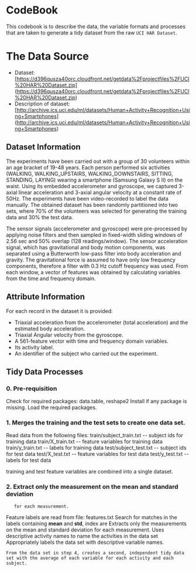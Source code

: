 # CodeBook
This codebook is to describe the data, the variable formats and processes 
that are taken to generate a tidy dataset from the raw ```UCI HAR Dataset```.

# The Data Source

* Dataset: [https://d396qusza40orc.cloudfront.net/getdata%2Fprojectfiles%2FUCI%20HAR%20Dataset.zip]
  (https://d396qusza40orc.cloudfront.net/getdata%2Fprojectfiles%2FUCI%20HAR%20Dataset.zip)
* Description of dataset: [http://archive.ics.uci.edu/ml/datasets/Human+Activity+Recognition+Using+Smartphones]
  (http://archive.ics.uci.edu/ml/datasets/Human+Activity+Recognition+Using+Smartphones)
  
## Dataset Information
The experiments have been carried out with a group of 30 volunteers within an 
age bracket of 19-48 years. Each person performed six activities 
(WALKING, WALKING_UPSTAIRS, WALKING_DOWNSTAIRS, SITTING, STANDING, LAYING) 
wearing a smartphone (Samsung Galaxy S II) on the waist. Using its embedded 
accelerometer and gyroscope, we captured 3-axial linear acceleration and 
3-axial angular velocity at a constant rate of 50Hz. The experiments have been 
video-recorded to label the data manually. The obtained dataset has been 
randomly partitioned into two sets, where 70% of the volunteers was selected 
for generating the training data and 30% the test data.

The sensor signals (accelerometer and gyroscope) were pre-processed by 
applying noise filters and then sampled in fixed-width sliding windows of 
2.56 sec and 50% overlap (128 readings/window). The sensor acceleration signal, 
which has gravitational and body motion components, was separated using a 
Butterworth low-pass filter into body acceleration and gravity. The 
gravitational force is assumed to have only low frequency components, 
therefore a filter with 0.3 Hz cutoff frequency was used. From each window, 
a vector of features was obtained by calculating variables from the time and 
frequency domain.

## Attribute Information
For each record in the dataset it is provided:

* Triaxial acceleration from the accelerometer (total acceleration) and 
  the estimated body acceleration.
* Triaxial Angular velocity from the gyroscope.
* A 561-feature vector with time and frequency domain variables.
* Its activity label.
* An identifier of the subject who carried out the experiment.

## Tidy Data Processes
### 0. Pre-requisition
Check for required packages: data.table, reshape2
Install if any package is missing.
Load the required packages.

### 1. Merges the training and the test sets to create one data set.
Read data from the following files:
train/subject_train.txt -- subject ids for training data
train/X_train.txt -- feature variables for training data
train/y_train.txt -- labels for training data
test/subject_test.txt -- subject ids for test data
test/X_test.txt -- feature variables for test data
test/y_test.txt -- labels for test data

training and test feature variables are combined into a single dataset.

### 2. Extract only the measurement on the mean and standard deviation
       for each measurement.
Feature labels are read from file:
features.txt
Search for matches in the labels containing **mean** and **std**,
index are
    Extracts only the measurements on the mean and standard deviation for each measurement. 
    Uses descriptive activity names to name the activities in the data set
    Appropriately labels the data set with descriptive variable names. 

    From the data set in step 4, creates a second, independent tidy data set with the average of each variable for each activity and each subject.
